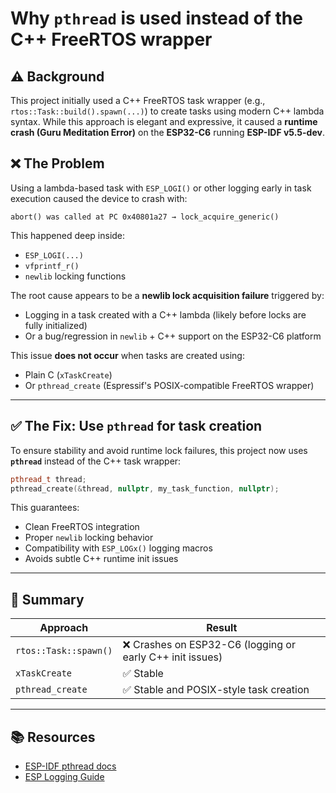 # Why `pthread` is used instead of the C++ FreeRTOS wrapper

## ⚠️ Background

This project initially used a C++ FreeRTOS task wrapper (e.g., `rtos::Task::build().spawn(...)`) to create tasks using modern C++ lambda syntax. While this approach is elegant and expressive, it caused a **runtime crash (Guru Meditation Error)** on the **ESP32-C6** running **ESP-IDF v5.5-dev**.

## ❌ The Problem

Using a lambda-based task with `ESP_LOGI()` or other logging early in task execution caused the device to crash with:

```
abort() was called at PC 0x40801a27 → lock_acquire_generic()
```

This happened deep inside:
- `ESP_LOGI(...)`
- `vfprintf_r()`
- `newlib` locking functions

The root cause appears to be a **newlib lock acquisition failure** triggered by:
- Logging in a task created with a C++ lambda (likely before locks are fully initialized)
- Or a bug/regression in `newlib` + C++ support on the ESP32-C6 platform

This issue **does not occur** when tasks are created using:
- Plain C (`xTaskCreate`)
- Or `pthread_create` (Espressif's POSIX-compatible FreeRTOS wrapper)

---

## ✅ The Fix: Use `pthread` for task creation

To ensure stability and avoid runtime lock failures, this project now uses **`pthread`** instead of the C++ task wrapper:

```cpp
pthread_t thread;
pthread_create(&thread, nullptr, my_task_function, nullptr);
```

This guarantees:
- Clean FreeRTOS integration
- Proper `newlib` locking behavior
- Compatibility with `ESP_LOGx()` logging macros
- Avoids subtle C++ runtime init issues

---

## 📌 Summary

| Approach              | Result       |
|-----------------------|--------------|
| `rtos::Task::spawn()` | ❌ Crashes on ESP32-C6 (logging or early C++ init issues) |
| `xTaskCreate`         | ✅ Stable     |
| `pthread_create`      | ✅ Stable and POSIX-style task creation |

---

## 📚 Resources

- [ESP-IDF pthread docs](https://docs.espressif.com/projects/esp-idf/en/stable/esp32/api-guides/cplusplus.html)
- [ESP Logging Guide](https://docs.espressif.com/projects/esp-idf/en/stable/esp32/api-reference/system/log.html)


